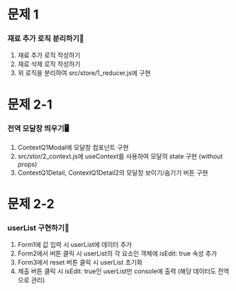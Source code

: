 # 문제 1

### 재료 추가 로직 분리하기🥗

1. 재료 추가 로직 작성하기
2. 재료 삭제 로직 작성하기
3. 위 로직을 분리하여 src/store/1_reducer.js에 구현

# 문제 2-1

### 전역 모달창 띄우기🖥️

1. ContextQ1Modal에 모달창 컴포넌트 구현
2. src/stor/2_context.js에 useContext를 사용하여 모달의 state 구현 (without props)
3. ContextQ1Detail, ContextQ1Detail2의 모달창 보이기/숨기기 버튼 구현

# 문제 2-2

### userList 구현하기🧾

1. Form1에 값 입력 시 userList에 데이터 추가
2. Form2에서 버튼 클릭 시 userList의 각 요소인 객체에 isEdit: true 속성 추가
3. Form3에서 reset 버튼 클릭 시 userList 초기화
4. 제출 버튼 클릭 시 isEdit: true인 userList만 console에 출력 (해당 데이터도 전역으로 관리)
